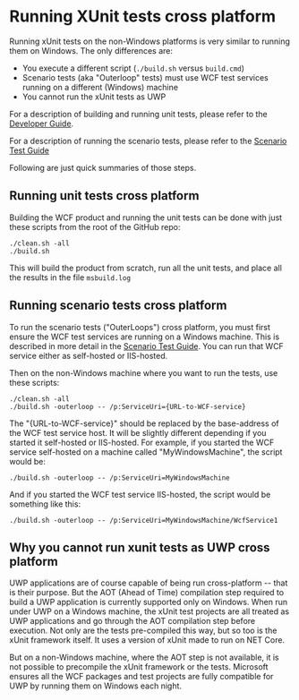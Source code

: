 # Running XUnit tests cross platform

Running xUnit tests on the non-Windows platforms is very similar to running them on Windows.  The only differences are:

 - You execute a different script (`./build.sh` versus `build.cmd`)
 - Scenario tests (aka "Outerloop" tests) must use  WCF test services running on a different (Windows) machine
 - You cannot run the xUnit tests as UWP

For a description of building and running unit tests, please refer to the [Developer Guide](https://github.com/dotnet/wcf/blob/master/Documentation/developer-guide.md).

For a description of running the scenario tests, please refer to the [Scenario Test Guide](https://github.com/dotnet/wcf/blob/master/Documentation/scenario-test-guide.md)

Following are just quick summaries of those steps.

## Running unit tests cross platform

Building the WCF product and running the unit tests can be done with just these scripts from the root of the GitHub repo:

```
./clean.sh -all
./build.sh
```

This will build the product from scratch, run all the unit tests, and place all the results in the file `msbuild.log`


## Running scenario tests cross platform

To run the scenario tests ("OuterLoops") cross platform, you must first ensure the WCF test services are running on a Windows machine.  This is described in more detail in the [Scenario Test Guide](https://github.com/dotnet/wcf/blob/master/Documentation/scenario-test-guide.md).  You can run that WCF service either as self-hosted or IIS-hosted.

Then on the non-Windows machine where you want to run the tests, use these scripts:

```
./clean.sh -all
./build.sh -outerloop -- /p:ServiceUri={URL-to-WCF-service}
```

The "{URL-to-WCF-service}" should be replaced by the base-address of the WCF test service host.  It will be slightly different depending if you started it self-hosted or IIS-hosted.  For example, if you started the WCF service self-hosted on a machine called "MyWindowsMachine", the script would be:

```
./build.sh -outerloop -- /p:ServiceUri=MyWindowsMachine
```

And if you started the WCF test service IIS-hosted, the script would be something like this:

```
./build.sh -outerloop -- /p:ServiceUri=MyWindowsMachine/WcfService1
```


## Why you cannot run xunit tests as UWP cross platform

UWP applications are of course capable of being run cross-platform -- that is their purpose.  But the AOT (Ahead of Time) compilation step required to build a UWP application is currently supported only on Windows.  When run under UWP on a Windows machine, the xUnit test projects are all treated as UWP applications and go through the AOT compilation step before execution.  Not only are the tests pre-compiled this way, but so too is the xUnit framework itself.  It uses a version of xUnit made to run on NET Core.

But on a non-Windows machine, where the AOT step is not available, it is not possible to precompile the xUnit framework or the tests.  Microsoft ensures all the WCF packages and test projects are fully compatible for UWP by running them on Windows each night.